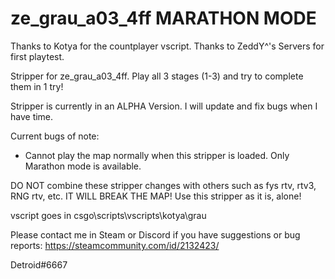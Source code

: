 # ze_grau_a03_4ff MARATHON MODE

Thanks to Kotya for the countplayer vscript.
Thanks to ZeddY^'s Servers for first playtest.

Stripper for ze_grau_a03_4ff.
Play all 3 stages (1-3) and try to complete them in 1 try!

Stripper is currently in an ALPHA Version. I will update and fix bugs when I have time.

Current bugs of note:
- Cannot play the map normally when this stripper is loaded. Only Marathon mode is available.

DO NOT combine these stripper changes with others such as fys rtv, rtv3, RNG rtv, etc. IT WILL BREAK THE MAP!
Use this stripper as it is, alone!

vscript goes in csgo\scripts\vscripts\kotya\grau

Please contact me in Steam or Discord if you have suggestions or bug reports:
https://steamcommunity.com/id/2132423/

Detroid#6667
